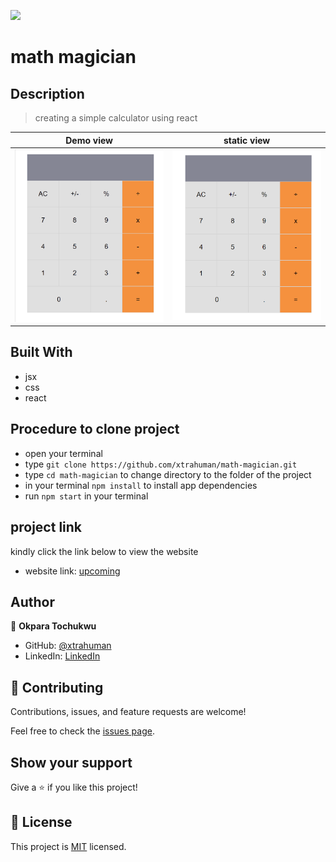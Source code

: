 ![](https://img.shields.io/badge/Microverse-blueviolet)

# math magician

## Description
> creating a simple calculator using react

Demo view                                |  static view
:---------------------------------------:|:---------------------------------------:
![](./public/Animation1.gif)                |  ![](./public/Calc-capture.PNG)


## Built With

- jsx
- css
- react

## Procedure to clone project
- open your terminal
- type ```git clone https://github.com/xtrahuman/math-magician.git```
- type ```cd math-magician``` to change directory to the folder of the project
- in your terminal ```npm install``` to install app dependencies
- run ```npm start``` in your terminal 


## project link
kindly click the link below to view the website
- website link: [upcoming]()

## Author

👤 **Okpara Tochukwu**

- GitHub: [@xtrahuman](https://github.com/xtrahuman)
- LinkedIn: [LinkedIn](https://linkedin.com/in/tochukwu-okpara-449528197)


## 🤝 Contributing

Contributions, issues, and feature requests are welcome!

Feel free to check the [issues page](../../issues/).

## Show your support

Give a ⭐️ if you like this project!


## 📝 License

This project is [MIT](./MIT.md) licensed.

